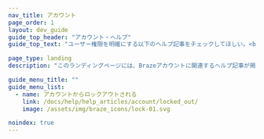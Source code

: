 ```yaml
---
nav_title: アカウント
page_order: 1
layout: dev_guide
guide_top_header: "アカウント・ヘルプ"
guide_top_text: "ユーザー権限を明確にする以下のヘルプ記事をチェックしてほしい。<br><br> Brazeアカウントとダッシュボードの管理に関する詳細情報をお探しですか？<a href='/docs/user_guide/administrative/'>アドミニストレーション・</a>セクションの記事をお読みいただきたい！"

page_type: landing
description: "このランディングページには、Brazeアカウントに関連するヘルプ記事が掲載されている。"

guide_menu_title: ""
guide_menu_list:
  - name: アカウントからロックアウトされる
    link: /docs/help/help_articles/account/locked_out/
    image: /assets/img/braze_icons/lock-01.svg

noindex: true
---
```

